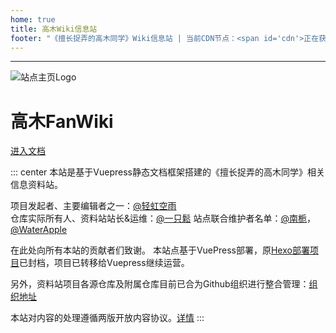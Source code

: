 ```yaml
---
home: true
title: 高木Wiki信息站
footer: "《擅长捉弄的高木同学》Wiki信息站 | 当前CDN节点：<span id='cdn'>正在获取中...</span>"
---
```

---
<div class="home-container">
  <div class="home-content">
    <img src="/logo.png" alt="站点主页Logo" class="home-image">
    <h1 class="home-title">高木FanWiki</h1>
    <a href="/guide/Start.html" class="home-button badge">进入文档</a>
    <p class="home-description"></p>
  </div>
  <div class="home-bg"></div>
</div>

::: center
本站是基于Vuepress静态文档框架搭建的《擅长捉弄的高木同学》相关信息资料站。  

项目发起者、主要编辑者之一：[@轻虹空雨](https://mufeng086.com) <br/>
仓库实际所有人、资料站站长&运维：[@一只鬆](https://blog.sotkg.cn)
站点联合维护者名单：[@南栀](https://litkg.com)，[@WaterApple](https://waterapple09.com)

在此处向所有本站的贡献者们致谢。
本站点基于VuePress部署，原[Hexo部署项目](https://github.com/TakagisanReposOrg/Hexo-TakagiWiki)已封档，项目已转移给Vuepress继续运营。

另外，资料站项目各源仓库及附属仓库目前已合为Github组织进行整合管理：[组织地址](https://github.com/TakagisanReposOrg)

本站对内容的处理遵循两版开放内容协议。[详情](https://wiki.takagi3.cn/other/license.html)
:::